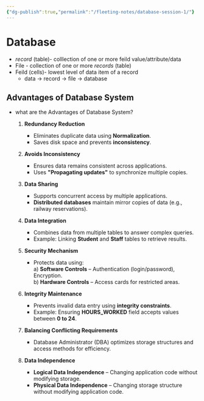 ```yaml
---
{"dg-publish":true,"permalink":"/fleeting-notes/database-session-1/"}
---
```


# Database

- *record* (table)- colllection of one or more feild value/attribute/data
- File - collection of one or more *records* (table)
- Feild (cells)- lowest level of data item of a record 
	- data -> record -> file -> database

## Advantages of Database  System

- what are the Advantages of Database  System?
	1. **Redundancy Reduction**  
	   - Eliminates duplicate data using **Normalization**.  
	   - Saves disk space and prevents **inconsistency**.  
	
	2. **Avoids Inconsistency**  
	   - Ensures data remains consistent across applications.  
	   - Uses **"Propagating updates"** to synchronize multiple copies.  
	
	1. **Data Sharing**  
	   - Supports concurrent access by multiple applications.  
	   - **Distributed databases** maintain mirror copies of data (e.g., railway reservations).  
	
	2. **Data Integration**  
	   - Combines data from multiple tables to answer complex queries.  
	   - Example: Linking **Student** and **Staff** tables to retrieve results.  
	
	3. **Security Mechanism**  
	   - Protects data using:  
	     a) **Software Controls** – Authentication (login/password), Encryption.  
	     b) **Hardware Controls** – Access cards for restricted areas.  
	
	4. **Integrity Maintenance**  
	   - Prevents invalid data entry using **integrity constraints**.  
	   - Example: Ensuring **HOURS_WORKED** field accepts values between **0 to 24**.  
	
	5. **Balancing Conflicting Requirements**  
	   - Database Administrator (DBA) optimizes storage structures and access methods for efficiency.  
	
	6. **Data Independence**  
	   - **Logical Data Independence** – Changing application code without modifying storage.  
	   - **Physical Data Independence** – Changing storage structure without modifying application code.  
